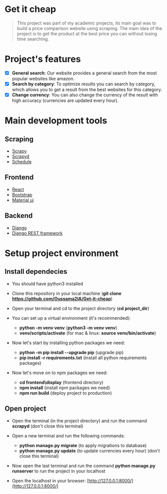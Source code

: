 # Get it cheap

> This project was part of my academic projects, its main goal was to build a price comparison website using scraping.
> The main idea of the project is to get the product at the best price you can without losing time searching.

# Project's features

- [x] **General search**: Our website provides a general search from the most popular websites like amazon.
- [x] **Search by category**: To optimize results you can search by category, which allows you to get a result from the best websites for this category.
- [x] **Change currency**: You can also change the currency of the result with high accuracy (currencies are updated every hour).

# Main development tools

## Scraping
- [Scrapy](https://scrapy.org/)
- [Scrapyd](https://scrapyd.readthedocs.io/en/stable/)
- [Schedule](https://schedule.readthedocs.io/en/stable/)

## Frontend
- [React](https://reactjs.org/)
- [Bootstrap](https://getbootstrap.com/)
- [Material ui](https://material-ui.com/)

## Backend
- [Django](https://www.djangoproject.com/)
- [Django REST framework](https://www.django-rest-framework.org/)

# Setup project environment

## Install dependecies
- You should have python3 installed
- Clone this repository in your local machine (**git clone https://github.com/Oussama2IA/Get-it-cheap**)
- Open your terminal and cd to the project directory (**cd project_dir**)
- You can set up a virtual environment (it's recommended):
  - **python -m venv venv** (**python3 -m venv venv**)
  - **venv/scripts/activate** (for mac & linux: **source venv/bin/activate**)
  
- Now let's start by installing python packages we need:
  - **python -m pip install --upgrade pip** (upgrade pip)
  - **pip install -r requirements.txt** (install all python requirements packages)
  
- Now let's move on to npm packages we need:
  - **cd frontend\display** (frontend directory)
  - **npm install** (install npm packages we need)
  - **npm run build** (deploy project to production)
  
## Open project
- Open the terminal (in the project directory) and run the command **scrapyd** (don't close this terminal)
- Open a new terminal and run the following commands:
  - **python manage.py migrate** (to apply migrations to database)
  - **python manage.py update** (to update currencies every hour) (don't close this terminal)

- Now open the last terminal and run the command **python manage.py runserver** to run the project in your localhost
- Open the localhost in your browser: [http://127.0.0.1:8000/](http://127.0.0.1:8000/)
